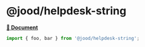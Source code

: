 # @jood/helpdesk-string

**[📘 Document](https://molgga.github.io/jood-helpdesk/)**

```ts
import { foo, bar } from '@jood/helpdesk-string';
```